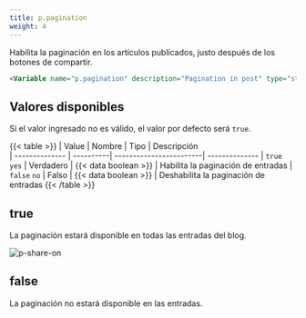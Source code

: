 ```yaml
---
title: p.pagination
weight: 4
---
```


Habilita la paginación en los artículos publicados, justo después de los botones de compartir.

```html
<Variable name="p.pagination" description="Pagination in post" type="string" value="false"/>
```

## Valores disponibles

Si el valor ingresado no es válido, el valor por defecto será `true`.

{{< table >}}
| Value          | Nombre    | Tipo                    | Descripción   
| -------------- | ----------| ------------------------| --------------
| `true` `yes`   | Verdadero | {{< data boolean >}}    | Habilita la paginación de entradas
| `false` `no`   | Falso     | {{< data boolean >}}    | Deshabilita la paginación de entradas
{{< /table >}}


## true

La paginación estará disponible en todas las entradas del blog.

![p-share-on](/images/variables/post/p-pagination.png)


## false

La paginación no estará disponible en las entradas.
